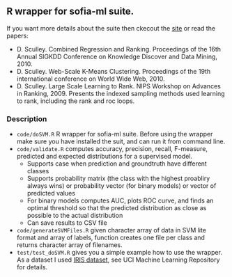 ## R wrapper for sofia-ml suite.

If you want more details about the suite then ckecout the [site](https://code.google.com/p/sofia-ml/) or read the papers:

* D. Sculley. Combined Regression and Ranking. Proceedings of the 16th Annual SIGKDD Conference on Knowledge Discover and Data Mining, 2010.
* D. Sculley. Web-Scale K-Means Clustering. Proceedings of the 19th international conference on World Wide Web, 2010.
* D. Sculley. Large Scale Learning to Rank. NIPS Workshop on Advances in Ranking, 2009. Presents the indexed sampling methods used learning to rank, including the rank and roc loops.

### Description
* `code/doSVM.R` R wrapper for sofia-ml suite. Before using the wrapper make sure you have installed the suit, and can run it from command line.
* `code/validate.R` computes accuracy, precision, recall, F-measure, predicted and expected distributions for a supervised model.
    * Supports case when prediction and groundtruth have different classes
    * Supports probability matrix (the class with the highest proabliry always wins) or probability vector (for binary models) or vector of predicted values
    * For binary models computes AUC, plots ROC curve, and finds an optimal threshold so that the predicted distribution as close as possible to the actual distribution
    * Can save results to CSV file
* `code/generateSVMFiles.R` given character array of data in SVM lite format and array of labels, function creates one file per class and returns character array of filenames.
* `test/test_doSVM.R` gives you a simple example how to use the wrapper. As a dataset I used [IRIS dataset](https://archive.ics.uci.edu/ml/datasets/Iris), see UCI Machine Learning Repository for details.
